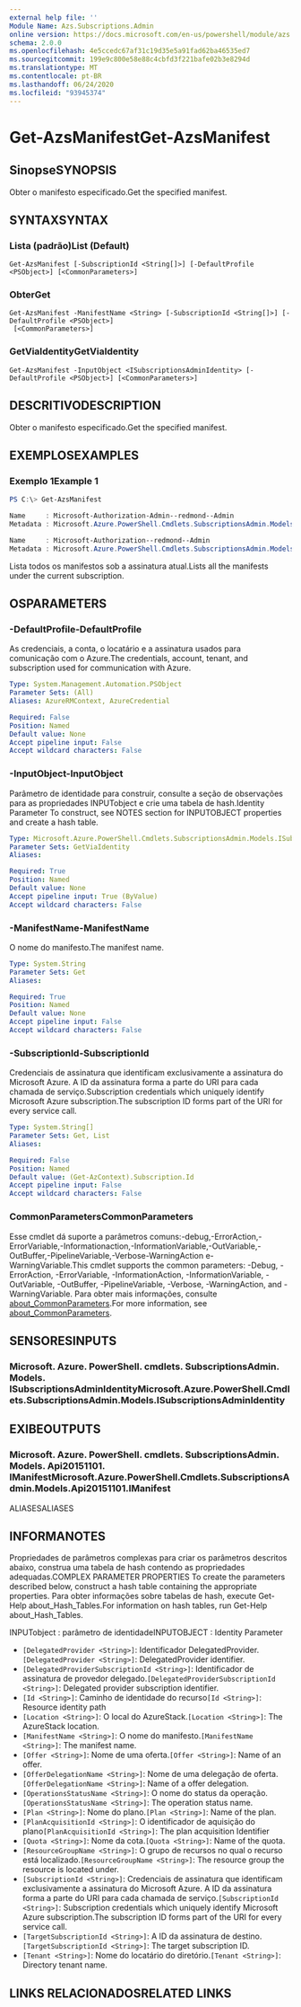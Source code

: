 ```yaml
---
external help file: ''
Module Name: Azs.Subscriptions.Admin
online version: https://docs.microsoft.com/en-us/powershell/module/azs.subscriptions.admin/get-azsmanifest
schema: 2.0.0
ms.openlocfilehash: 4e5ccedc67af31c19d35e5a91fad62ba46535ed7
ms.sourcegitcommit: 199e9c800e58e88c4cbfd3f221bafe02b3e8294d
ms.translationtype: MT
ms.contentlocale: pt-BR
ms.lasthandoff: 06/24/2020
ms.locfileid: "93945374"
---
```

# <span data-ttu-id="f5d3f-101">Get-AzsManifest</span><span class="sxs-lookup"><span data-stu-id="f5d3f-101">Get-AzsManifest</span></span>

## <span data-ttu-id="f5d3f-102">Sinopse</span><span class="sxs-lookup"><span data-stu-id="f5d3f-102">SYNOPSIS</span></span>
<span data-ttu-id="f5d3f-103">Obter o manifesto especificado.</span><span class="sxs-lookup"><span data-stu-id="f5d3f-103">Get the specified manifest.</span></span>

## <span data-ttu-id="f5d3f-104">SYNTAX</span><span class="sxs-lookup"><span data-stu-id="f5d3f-104">SYNTAX</span></span>

### <span data-ttu-id="f5d3f-105">Lista (padrão)</span><span class="sxs-lookup"><span data-stu-id="f5d3f-105">List (Default)</span></span>
```
Get-AzsManifest [-SubscriptionId <String[]>] [-DefaultProfile <PSObject>] [<CommonParameters>]
```

### <span data-ttu-id="f5d3f-106">Obter</span><span class="sxs-lookup"><span data-stu-id="f5d3f-106">Get</span></span>
```
Get-AzsManifest -ManifestName <String> [-SubscriptionId <String[]>] [-DefaultProfile <PSObject>]
 [<CommonParameters>]
```

### <span data-ttu-id="f5d3f-107">GetViaIdentity</span><span class="sxs-lookup"><span data-stu-id="f5d3f-107">GetViaIdentity</span></span>
```
Get-AzsManifest -InputObject <ISubscriptionsAdminIdentity> [-DefaultProfile <PSObject>] [<CommonParameters>]
```

## <span data-ttu-id="f5d3f-108">DESCRITIVO</span><span class="sxs-lookup"><span data-stu-id="f5d3f-108">DESCRIPTION</span></span>
<span data-ttu-id="f5d3f-109">Obter o manifesto especificado.</span><span class="sxs-lookup"><span data-stu-id="f5d3f-109">Get the specified manifest.</span></span>

## <span data-ttu-id="f5d3f-110">EXEMPLOS</span><span class="sxs-lookup"><span data-stu-id="f5d3f-110">EXAMPLES</span></span>

### <span data-ttu-id="f5d3f-111">Exemplo 1</span><span class="sxs-lookup"><span data-stu-id="f5d3f-111">Example 1</span></span>
```powershell
PS C:\> Get-AzsManifest

Name     : Microsoft-Authorization-Admin--redmond--Admin
Metadata : Microsoft.Azure.PowerShell.Cmdlets.SubscriptionsAdmin.Models.Api20151101.ManifestMetadata

Name     : Microsoft-Authorization--redmond--Admin
Metadata : Microsoft.Azure.PowerShell.Cmdlets.SubscriptionsAdmin.Models.Api20151101.ManifestMetadata
```

<span data-ttu-id="f5d3f-112">Lista todos os manifestos sob a assinatura atual.</span><span class="sxs-lookup"><span data-stu-id="f5d3f-112">Lists all the manifests under the current subscription.</span></span>

## <span data-ttu-id="f5d3f-113">OS</span><span class="sxs-lookup"><span data-stu-id="f5d3f-113">PARAMETERS</span></span>

### <span data-ttu-id="f5d3f-114">-DefaultProfile</span><span class="sxs-lookup"><span data-stu-id="f5d3f-114">-DefaultProfile</span></span>
<span data-ttu-id="f5d3f-115">As credenciais, a conta, o locatário e a assinatura usados para comunicação com o Azure.</span><span class="sxs-lookup"><span data-stu-id="f5d3f-115">The credentials, account, tenant, and subscription used for communication with Azure.</span></span>

```yaml
Type: System.Management.Automation.PSObject
Parameter Sets: (All)
Aliases: AzureRMContext, AzureCredential

Required: False
Position: Named
Default value: None
Accept pipeline input: False
Accept wildcard characters: False

```

### <span data-ttu-id="f5d3f-116">-InputObject</span><span class="sxs-lookup"><span data-stu-id="f5d3f-116">-InputObject</span></span>
<span data-ttu-id="f5d3f-117">Parâmetro de identidade para construir, consulte a seção de observações para as propriedades INPUTobject e crie uma tabela de hash.</span><span class="sxs-lookup"><span data-stu-id="f5d3f-117">Identity Parameter To construct, see NOTES section for INPUTOBJECT properties and create a hash table.</span></span>

```yaml
Type: Microsoft.Azure.PowerShell.Cmdlets.SubscriptionsAdmin.Models.ISubscriptionsAdminIdentity
Parameter Sets: GetViaIdentity
Aliases:

Required: True
Position: Named
Default value: None
Accept pipeline input: True (ByValue)
Accept wildcard characters: False

```

### <span data-ttu-id="f5d3f-118">-ManifestName</span><span class="sxs-lookup"><span data-stu-id="f5d3f-118">-ManifestName</span></span>
<span data-ttu-id="f5d3f-119">O nome do manifesto.</span><span class="sxs-lookup"><span data-stu-id="f5d3f-119">The manifest name.</span></span>

```yaml
Type: System.String
Parameter Sets: Get
Aliases:

Required: True
Position: Named
Default value: None
Accept pipeline input: False
Accept wildcard characters: False

```

### <span data-ttu-id="f5d3f-120">-SubscriptionId</span><span class="sxs-lookup"><span data-stu-id="f5d3f-120">-SubscriptionId</span></span>
<span data-ttu-id="f5d3f-121">Credenciais de assinatura que identificam exclusivamente a assinatura do Microsoft Azure. A ID da assinatura forma a parte do URI para cada chamada de serviço.</span><span class="sxs-lookup"><span data-stu-id="f5d3f-121">Subscription credentials which uniquely identify Microsoft Azure subscription.The subscription ID forms part of the URI for every service call.</span></span>

```yaml
Type: System.String[]
Parameter Sets: Get, List
Aliases:

Required: False
Position: Named
Default value: (Get-AzContext).Subscription.Id
Accept pipeline input: False
Accept wildcard characters: False

```

### <span data-ttu-id="f5d3f-122">CommonParameters</span><span class="sxs-lookup"><span data-stu-id="f5d3f-122">CommonParameters</span></span>
<span data-ttu-id="f5d3f-123">Esse cmdlet dá suporte a parâmetros comuns:-debug,-ErrorAction,-ErrorVariable,-Informationaction,-InformationVariable,-OutVariable,-OutBuffer,-PipelineVariable,-Verbose-WarningAction e-WarningVariable.</span><span class="sxs-lookup"><span data-stu-id="f5d3f-123">This cmdlet supports the common parameters: -Debug, -ErrorAction, -ErrorVariable, -InformationAction, -InformationVariable, -OutVariable, -OutBuffer, -PipelineVariable, -Verbose, -WarningAction, and -WarningVariable.</span></span> <span data-ttu-id="f5d3f-124">Para obter mais informações, consulte [about_CommonParameters](http://go.microsoft.com/fwlink/?LinkID=113216).</span><span class="sxs-lookup"><span data-stu-id="f5d3f-124">For more information, see [about_CommonParameters](http://go.microsoft.com/fwlink/?LinkID=113216).</span></span>

## <span data-ttu-id="f5d3f-125">SENSORES</span><span class="sxs-lookup"><span data-stu-id="f5d3f-125">INPUTS</span></span>

### <span data-ttu-id="f5d3f-126">Microsoft. Azure. PowerShell. cmdlets. SubscriptionsAdmin. Models. ISubscriptionsAdminIdentity</span><span class="sxs-lookup"><span data-stu-id="f5d3f-126">Microsoft.Azure.PowerShell.Cmdlets.SubscriptionsAdmin.Models.ISubscriptionsAdminIdentity</span></span>

## <span data-ttu-id="f5d3f-127">EXIBE</span><span class="sxs-lookup"><span data-stu-id="f5d3f-127">OUTPUTS</span></span>

### <span data-ttu-id="f5d3f-128">Microsoft. Azure. PowerShell. cmdlets. SubscriptionsAdmin. Models. Api20151101. IManifest</span><span class="sxs-lookup"><span data-stu-id="f5d3f-128">Microsoft.Azure.PowerShell.Cmdlets.SubscriptionsAdmin.Models.Api20151101.IManifest</span></span>

<span data-ttu-id="f5d3f-129">ALIASES</span><span class="sxs-lookup"><span data-stu-id="f5d3f-129">ALIASES</span></span>

## <span data-ttu-id="f5d3f-130">INFORMA</span><span class="sxs-lookup"><span data-stu-id="f5d3f-130">NOTES</span></span>

<span data-ttu-id="f5d3f-131">Propriedades de parâmetros complexas para criar os parâmetros descritos abaixo, construa uma tabela de hash contendo as propriedades adequadas.</span><span class="sxs-lookup"><span data-stu-id="f5d3f-131">COMPLEX PARAMETER PROPERTIES To create the parameters described below, construct a hash table containing the appropriate properties.</span></span> <span data-ttu-id="f5d3f-132">Para obter informações sobre tabelas de hash, execute Get-Help about_Hash_Tables.</span><span class="sxs-lookup"><span data-stu-id="f5d3f-132">For information on hash tables, run Get-Help about_Hash_Tables.</span></span>

<span data-ttu-id="f5d3f-133">INPUTobject <ISubscriptionsAdminIdentity> : parâmetro de identidade</span><span class="sxs-lookup"><span data-stu-id="f5d3f-133">INPUTOBJECT <ISubscriptionsAdminIdentity>: Identity Parameter</span></span>
  - <span data-ttu-id="f5d3f-134">`[DelegatedProvider <String>]`: Identificador DelegatedProvider.</span><span class="sxs-lookup"><span data-stu-id="f5d3f-134">`[DelegatedProvider <String>]`: DelegatedProvider identifier.</span></span>
  - <span data-ttu-id="f5d3f-135">`[DelegatedProviderSubscriptionId <String>]`: Identificador de assinatura de provedor delegado.</span><span class="sxs-lookup"><span data-stu-id="f5d3f-135">`[DelegatedProviderSubscriptionId <String>]`: Delegated provider subscription identifier.</span></span>
  - <span data-ttu-id="f5d3f-136">`[Id <String>]`: Caminho de identidade do recurso</span><span class="sxs-lookup"><span data-stu-id="f5d3f-136">`[Id <String>]`: Resource identity path</span></span>
  - <span data-ttu-id="f5d3f-137">`[Location <String>]`: O local do AzureStack.</span><span class="sxs-lookup"><span data-stu-id="f5d3f-137">`[Location <String>]`: The AzureStack location.</span></span>
  - <span data-ttu-id="f5d3f-138">`[ManifestName <String>]`: O nome do manifesto.</span><span class="sxs-lookup"><span data-stu-id="f5d3f-138">`[ManifestName <String>]`: The manifest name.</span></span>
  - <span data-ttu-id="f5d3f-139">`[Offer <String>]`: Nome de uma oferta.</span><span class="sxs-lookup"><span data-stu-id="f5d3f-139">`[Offer <String>]`: Name of an offer.</span></span>
  - <span data-ttu-id="f5d3f-140">`[OfferDelegationName <String>]`: Nome de uma delegação de oferta.</span><span class="sxs-lookup"><span data-stu-id="f5d3f-140">`[OfferDelegationName <String>]`: Name of a offer delegation.</span></span>
  - <span data-ttu-id="f5d3f-141">`[OperationsStatusName <String>]`: O nome do status da operação.</span><span class="sxs-lookup"><span data-stu-id="f5d3f-141">`[OperationsStatusName <String>]`: The operation status name.</span></span>
  - <span data-ttu-id="f5d3f-142">`[Plan <String>]`: Nome do plano.</span><span class="sxs-lookup"><span data-stu-id="f5d3f-142">`[Plan <String>]`: Name of the plan.</span></span>
  - <span data-ttu-id="f5d3f-143">`[PlanAcquisitionId <String>]`: O identificador de aquisição do plano</span><span class="sxs-lookup"><span data-stu-id="f5d3f-143">`[PlanAcquisitionId <String>]`: The plan acquisition Identifier</span></span>
  - <span data-ttu-id="f5d3f-144">`[Quota <String>]`: Nome da cota.</span><span class="sxs-lookup"><span data-stu-id="f5d3f-144">`[Quota <String>]`: Name of the quota.</span></span>
  - <span data-ttu-id="f5d3f-145">`[ResourceGroupName <String>]`: O grupo de recursos no qual o recurso está localizado.</span><span class="sxs-lookup"><span data-stu-id="f5d3f-145">`[ResourceGroupName <String>]`: The resource group the resource is located under.</span></span>
  - <span data-ttu-id="f5d3f-146">`[SubscriptionId <String>]`: Credenciais de assinatura que identificam exclusivamente a assinatura do Microsoft Azure. A ID da assinatura forma a parte do URI para cada chamada de serviço.</span><span class="sxs-lookup"><span data-stu-id="f5d3f-146">`[SubscriptionId <String>]`: Subscription credentials which uniquely identify Microsoft Azure subscription.The subscription ID forms part of the URI for every service call.</span></span>
  - <span data-ttu-id="f5d3f-147">`[TargetSubscriptionId <String>]`: A ID da assinatura de destino.</span><span class="sxs-lookup"><span data-stu-id="f5d3f-147">`[TargetSubscriptionId <String>]`: The target subscription ID.</span></span>
  - <span data-ttu-id="f5d3f-148">`[Tenant <String>]`: Nome do locatário do diretório.</span><span class="sxs-lookup"><span data-stu-id="f5d3f-148">`[Tenant <String>]`: Directory tenant name.</span></span>

## <span data-ttu-id="f5d3f-149">LINKS RELACIONADOS</span><span class="sxs-lookup"><span data-stu-id="f5d3f-149">RELATED LINKS</span></span>

